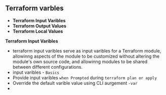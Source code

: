 ## Terraform varbles
- **Terraform Input Varibles**
- **Terraform Output Values**
- **Terraform Local Values**

**Terraform Input Varibles**
- terraform input varibles serve as input varibles for a Terraform module, allowinng aspects of the module to be customized without altering the module's own source code, and allowinng modules to be shared between different configurations.
- input varibles - `Basics`
- Provide input varibles `when Prompted` during `terraform plan or apply`
- Override the default varible value using  CLI aurgement `-var`
-
